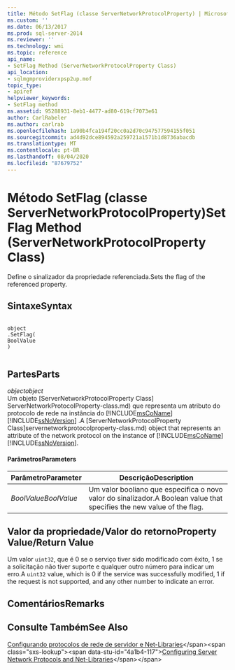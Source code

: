 ```yaml
---
title: Método SetFlag (classe ServerNetworkProtocolProperty) | Microsoft Docs
ms.custom: ''
ms.date: 06/13/2017
ms.prod: sql-server-2014
ms.reviewer: ''
ms.technology: wmi
ms.topic: reference
api_name:
- SetFlag Method (ServerNetworkProtocolProperty Class)
api_location:
- sqlmgmproviderxpsp2up.mof
topic_type:
- apiref
helpviewer_keywords:
- SetFlag method
ms.assetid: 95288931-8eb1-4477-ad80-619cf7073e61
author: CarlRabeler
ms.author: carlrab
ms.openlocfilehash: 1a90b4fca194f20cc0a2d70c947577594155f051
ms.sourcegitcommit: ad4d92dce894592a259721a1571b1d8736abacdb
ms.translationtype: MT
ms.contentlocale: pt-BR
ms.lasthandoff: 08/04/2020
ms.locfileid: "87679752"
---
```

# <a name="setflag-method-servernetworkprotocolproperty-class"></a><span data-ttu-id="4a1b4-102">Método SetFlag (classe ServerNetworkProtocolProperty)</span><span class="sxs-lookup"><span data-stu-id="4a1b4-102">SetFlag Method (ServerNetworkProtocolProperty Class)</span></span>
  <span data-ttu-id="4a1b4-103">Define o sinalizador da propriedade referenciada.</span><span class="sxs-lookup"><span data-stu-id="4a1b4-103">Sets the flag of the referenced property.</span></span>  
  
## <a name="syntax"></a><span data-ttu-id="4a1b4-104">Sintaxe</span><span class="sxs-lookup"><span data-stu-id="4a1b4-104">Syntax</span></span>  
  
```  
  
object  
.SetFlag(  
BoolValue  
)  
  
```  
  
## <a name="parts"></a><span data-ttu-id="4a1b4-105">Partes</span><span class="sxs-lookup"><span data-stu-id="4a1b4-105">Parts</span></span>  
 <span data-ttu-id="4a1b4-106">*object*</span><span class="sxs-lookup"><span data-stu-id="4a1b4-106">*object*</span></span>  
 <span data-ttu-id="4a1b4-107">Um objeto [ServerNetworkProtocolProperty Class] ServerNetworkProtocolProperty-class.md) que representa um atributo do protocolo de rede na instância do [!INCLUDE[msCoName](../../../includes/msconame-md.md)] [!INCLUDE[ssNoVersion](../../../includes/ssnoversion-md.md)] .</span><span class="sxs-lookup"><span data-stu-id="4a1b4-107">A [ServerNetworkProtocolProperty Class]servernetworkprotocolproperty-class.md) object that represents an attribute of the network protocol on the instance of [!INCLUDE[msCoName](../../../includes/msconame-md.md)] [!INCLUDE[ssNoVersion](../../../includes/ssnoversion-md.md)].</span></span>  
  
#### <a name="parameters"></a><span data-ttu-id="4a1b4-108">Parâmetros</span><span class="sxs-lookup"><span data-stu-id="4a1b4-108">Parameters</span></span>  
  
|<span data-ttu-id="4a1b4-109">Parâmetro</span><span class="sxs-lookup"><span data-stu-id="4a1b4-109">Parameter</span></span>|<span data-ttu-id="4a1b4-110">Descrição</span><span class="sxs-lookup"><span data-stu-id="4a1b4-110">Description</span></span>|  
|---------------|-----------------|  
|<span data-ttu-id="4a1b4-111">*BoolValue*</span><span class="sxs-lookup"><span data-stu-id="4a1b4-111">*BoolValue*</span></span>|<span data-ttu-id="4a1b4-112">Um valor booliano que especifica o novo valor do sinalizador.</span><span class="sxs-lookup"><span data-stu-id="4a1b4-112">A Boolean value that specifies the new value of the flag.</span></span>|  
  
## <a name="property-valuereturn-value"></a><span data-ttu-id="4a1b4-113">Valor da propriedade/Valor do retorno</span><span class="sxs-lookup"><span data-stu-id="4a1b4-113">Property Value/Return Value</span></span>  
 <span data-ttu-id="4a1b4-114">Um valor `uint32`, que é 0 se o serviço tiver sido modificado com êxito, 1 se a solicitação não tiver suporte e qualquer outro número para indicar um erro.</span><span class="sxs-lookup"><span data-stu-id="4a1b4-114">A `uint32` value, which is 0 if the service was successfully modified, 1 if the request is not supported, and any other number to indicate an error.</span></span>  
  
## <a name="remarks"></a><span data-ttu-id="4a1b4-115">Comentários</span><span class="sxs-lookup"><span data-stu-id="4a1b4-115">Remarks</span></span>  
  
## <a name="see-also"></a><span data-ttu-id="4a1b4-116">Consulte Também</span><span class="sxs-lookup"><span data-stu-id="4a1b4-116">See Also</span></span>  
 <span data-ttu-id="4a1b4-117">[Configurando protocolos de rede de servidor e Net-Libraries](https://msdn.microsoft.com/library/ms177485\(v=sql.100\).aspx)</span><span class="sxs-lookup"><span data-stu-id="4a1b4-117">[Configuring Server Network Protocols and Net-Libraries](https://msdn.microsoft.com/library/ms177485\(v=sql.100\).aspx)</span></span>  
  
  
